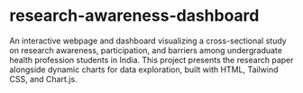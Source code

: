 # research-awareness-dashboard
An interactive webpage and dashboard visualizing a cross-sectional study on research awareness, participation, and barriers among undergraduate health profession students in India. This project presents the research paper alongside dynamic charts for data exploration, built with HTML, Tailwind CSS, and Chart.js.
